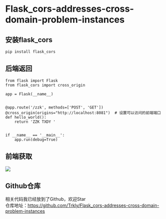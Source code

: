 # Flask_cors-addresses-cross-domain-problem-instances
## 安装flask_cors
```
pip install flask_cors
```

## 后端返回
```
from flask import Flask
from flask_cors import cross_origin

app = Flask(__name__)


@app.route('/zzk', methods=['POST', 'GET'])
@cross_origin(origins="http://localhost:8081")  # 设置可以访问的前端端口
def hello_world():
    return 'ZZK TXDY '


if __name__ == '__main__':
    app.run(debug=True)

```
## 前端获取
![](https://img2020.cnblogs.com/blog/2006461/202107/2006461-20210726092946946-22267919.png)

## Github仓库
相关代码我已经放到了Github，欢迎Star  
仓库地址：https://github.com/Trkly/Flask_cors-addresses-cross-domain-problem-instances
